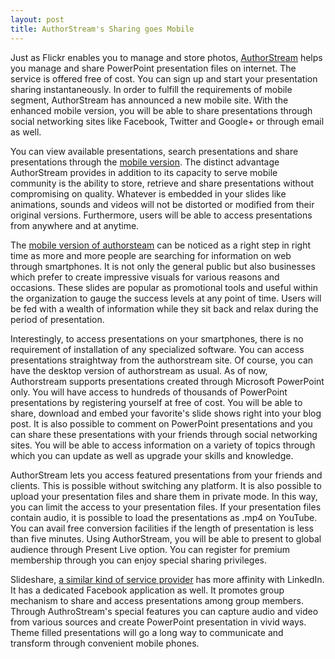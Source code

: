 ```yaml
---
layout: post
title: AuthorStream's Sharing goes Mobile
---
```


Just as Flickr enables you to manage and store photos, <a href="http://www.authorstream.com/">AuthorStream</a> helps you manage and share PowerPoint presentation files on internet. The service is offered free of cost. You can sign up and start your presentation sharing instantaneously. In order to fulfill the requirements of mobile segment, AuthorStream has announced a new mobile site. With the enhanced mobile version, you will be able to share presentations through social networking sites like Facebook, Twitter and Google+ or through email as well.

You can view available presentations, search presentations and share presentations through the <a href="http://m.authorstream.com">mobile version</a>. The distinct advantage AuthorStream provides in addition to its capacity to serve mobile community is the ability to store, retrieve and share presentations without compromising on quality. Whatever is embedded in your slides like animations, sounds and videos will not be distorted or modified from their original versions. Furthermore, users will be able to access presentations from anywhere and at anytime.

The <a href="http://www.authorstream.com/Presentation/trafficmonsters-1235074-why-having-mobile-version-of-your-website-is-now-necessity/">mobile version of authorsteam</a> can be noticed as a right step in right time as more and more people are searching for information on web through smartphones. It is not only the general public but also businesses which prefer to create impressive visuals for various reasons and occasions. These slides are popular as promotional tools and useful within the organization to gauge the success levels at any point of time. Users will be fed with a wealth of information while they sit back and relax during the period of presentation. 

Interestingly, to access presentations on your smartphones, there is no requirement of installation of any specialized software. You can access presentations straightway from the authorstream site. Of course, you can have the desktop version of authorstream as usual. As of now, Authorstream supports presentations created through Microsoft PowerPoint only. You will have access to hundreds of thousands of PowerPoint presentations by registering yourself at free of cost. You will be able to share, download and embed your favorite's slide shows right into your blog post. It is also possible to comment on PowerPoint presentations and you can share these presentations with your friends through social networking sites. You will be able to access information on a variety of topics through which you can update as well as upgrade your skills and knowledge. 

AuthorStream lets you access featured presentations from your friends and clients. This is possible without switching any platform. It is also possible to upload your presentation files and share them in private mode. In this way, you can limit the access to your presentation files. If your presentation files contain audio, it is possible to load the presentations as .mp4 on YouTube. You can avail free conversion facilities if the length of presentation is less than five minutes. Using AuthorStream, you will be able to present to global audience through Present Live option. You can register for premium membership through you can enjoy special sharing privileges.

Slideshare, <a href="http://www.wiziq.com/tutorial/28646-Comparison-of-Scribd-Slideshare-and-Authorstream">a similar kind of service provider</a> has more affinity with LinkedIn. It has a dedicated Facebook application as well. It promotes group mechanism to share and access presentations among group members. Through AuthroStream's special features you can capture audio and video from various sources and create PowerPoint presentation in vivid ways. Theme filled presentations will go a long way to communicate and transform through convenient mobile phones.
